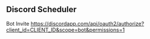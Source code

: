 ## Discord Scheduler

Bot Invite
https://discordapp.com/api/oauth2/authorize?client_id=CLIENT_ID&scope=bot&permissions=1
